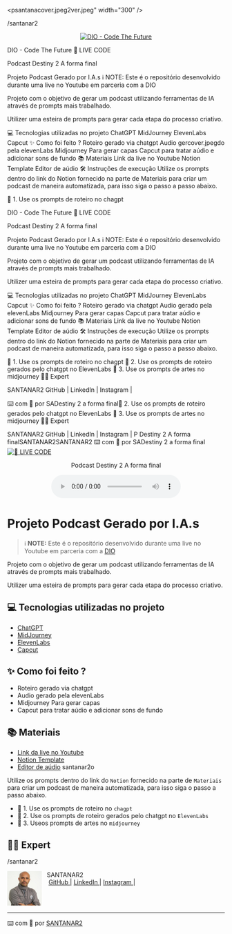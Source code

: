 <psantanacover.jpeg2ver.jpeg"
    width="300"
/>
</p>
/santanar2
<p align="center">
<a href="https://dio.me/">
    <img 
        src="https://img.shields.io/badge/DIO-Code_The_Future-28DA77?logo=youtube" 
        alt="DIO - Code The Future">
</a>

DIO - Code The Future 🔴 LIVE CODE

Podcast Destiny 2 A forma final

Projeto Podcast Gerado por I.A.s
ℹ️ NOTE: Este é o repositório desenvolvido durante uma live no Youtube em parceria com a DIO

Projeto com o objetivo de gerar um podcast utilizando ferramentas de IA através de prompts mais trabalhado.

Utilizer uma esteira de prompts para gerar cada etapa do processo criativo.

💻 Tecnologias utilizadas no projeto
ChatGPT
MidJourney
ElevenLabs
Capcut
✨ Como foi feito ?
Roteiro gerado via chatgpt
Audio gercover.jpegdo pela elevenLabs
Midjourney Para gerar capas
Capcut para tratar aúdio e adicionar sons de fundo
📚 Materiais
Link da live no Youtube
Notion Template
Editor de aúdio
🛠️ Instruções de execução
Utilize os prompts dentro do link do Notion fornecido na parte de Materiais para criar um podcast de maneira automatizada, para isso siga o passo a passo abaixo.

🤖 1. Use os prompts de roteiro no chagpt

DIO - Code The Future 🔴 LIVE CODE

Podcast Destiny 2 A forma final

Projeto Podcast Gerado por I.A.s
ℹ️ NOTE: Este é o repositório desenvolvido durante uma live no Youtube em parceria com a DIO

Projeto com o objetivo de gerar um podcast utilizando ferramentas de IA através de prompts mais trabalhado.

Utilizer uma esteira de prompts para gerar cada etapa do processo criativo.

💻 Tecnologias utilizadas no projeto
ChatGPT
MidJourney
ElevenLabs
Capcut
✨ Como foi feito ?
Roteiro gerado via chatgpt
Audio gerado pela elevenLabs
Midjourney Para gerar capas
Capcut para tratar aúdio e adicionar sons de fundo
📚 Materiais
Link da live no Youtube
Notion Template
Editor de aúdio
🛠️ Instruções de execução
Utilize os prompts dentro do link do Notion fornecido na parte de Materiais para criar um podcast de maneira automatizada, para isso siga o passo a passo abaixo.

🤖 1. Use os prompts de roteiro no chagpt
🤖 2. Use os prompts de roteiro gerados pelo chatgpt no ElevenLabs
🤖 3. Use os prompts de artes no midjourney
👨‍💻 Expert


   SANTANAR2
    GitHub | LinkedIn | Instagram |
   

⌨️ com 💜 por SADestiny 2 a forma final🤖 2. Use os prompts de roteiro gerados pelo chatgpt no ElevenLabs
🤖 3. Use os prompts de artes no midjourney
👨‍💻 Expert


   SANTANAR2
    GitHub | LinkedIn | Instagram |
P Destiny 2 A forma finalSANTANAR2SANTANAR2
⌨️ com 💜 por SADestiny 2 a forma final<a href="https://dio.me/">
<img 
    src="cover.jpeg" 
    alt="🔴 LIVE CODE">
</a>
</p>

<p align="center">
    Podcast Destiny 2 A forma final
</p>

<div align="center">
    <audio src="output/podcast destiny 2 a forma final.mp3" controls title="Podcast Destiny 2 a forma final"></audio>
</div>

# Projeto Podcast Gerado por I.A.s

> ℹ️ **NOTE:** Este é o repositório desenvolvido durante uma live no Youtube em parceria com a [DIO](https://dio.me)

Projeto com o objetivo de gerar um podcast utilizando ferramentas de IA através de prompts mais trabalhado.

Utilizer uma esteira de prompts para gerar cada etapa do processo criativo.

## 💻 Tecnologias utilizadas no projeto

- [ChatGPT](https://chat.openai.com/) 
- [MidJourney](https://www.midjourney.com/app/)
- [ElevenLabs](https://beta.elevenlabs.io/)
- [Capcut](https://www.capcut.com/pt-br/)

## ✨ Como foi feito ?

- Roteiro gerado via chatgpt
- Audio gerado pela elevenLabs
- Midjourney Para gerar capas
- Capcut para tratar aúdio e adicionar sons de fundo

## 📚 Materiais

- [Link da live no Youtube](https://www.youtube.com)
- [Notion Template](https://helpful-jump-17b.notion.site/PAS-Podcast-AI-Studio-210489e15d7a4a73b743bb159e45d06f?pvs=4)
- [Editor de aúdio](https://www.capcut.com/editor?from_page=landing_page&__action_from=picture_V%C3%ADdeos%20profissionais%20em%20minutos,%20n%C3%A3o%20em%20horas.)
santanar2o

Utilize os prompts dentro do link do `Notion` fornecido na parte de `Materiais` para criar um podcast de maneira automatizada, para isso siga o passo a passo abaixo.

- 🤖 1. Use os prompts de roteiro no `chagpt`
- 🤖 2. Use os prompts de roteiro gerados pelo chatgpt no  `ElevenLabs`
- 🤖 3. Useos prompts de artes no `midjourney`

## 👨‍💻 Expert
/santanar2
<p>
    <img 
      align=left 
      margin=10 
      width=80 
      src="assets/EU.jpeg"
    />
    <p>&nbsp&nbsp&nbspSANTANAR2<br>
    &nbsp&nbsp&nbsp
    <a 
        href="https://github.com/santanar2">
        GitHub
    </a>
     | 
    <a 
        href="www.linkedin.com/in/">
        LinkedIn
    </a>
     | 
    <a 
        href="https://www.instagram.com/">
        Instagram
    </a>
     | </p>
</p>
<br/><br/>
<p>

---

⌨️ com 💜 por [SANTANAR2](https://github.com/santanar2)
